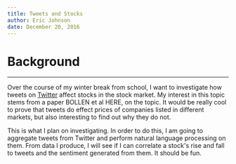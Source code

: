 ```yaml
---
title: Tweets and Stocks
author: Eric Johnson
date: December 20, 2016
---
```


# Background
***

Over the course of my winter break from school, I want to investigate how tweets on [Twitter](twitter.com) affect stocks in the stock market. My interest in this topic stems from a paper BOLLEN et al HERE, on the topic. It would be really cool to prove that tweets do effect prices of companies listed in different markets, but also interesting to find out why they do not. 

This is what I plan on investigating. In order to do this, I am going to aggregate tweets from Twitter and perform natural language processing on them. From data I produce, I will see if I can correlate a stock's rise and fall to tweets and the sentiment generated from them. It should be fun.
